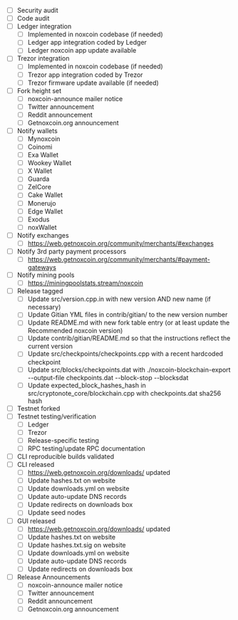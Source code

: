 - [ ] Security audit
- [ ] Code audit
- [ ] Ledger integration
  - [ ] Implemented in noxcoin codebase (if needed)
  - [ ] Ledger app integration coded by Ledger
  - [ ] Ledger noxcoin app update available
- [ ] Trezor integration
  - [ ] Implemented in noxcoin codebase (if needed)
  - [ ] Trezor app integration coded by Trezor
  - [ ] Trezor firmware update available (if needed)
- [ ] Fork height set
  - [ ] noxcoin-announce mailer notice
  - [ ] Twitter announcement
  - [ ] Reddit announcement
  - [ ] Getnoxcoin.org announcement
- [ ] Notify wallets
  - [ ] Mynoxcoin
  - [ ] Coinomi
  - [ ] Exa Wallet
  - [ ] Wookey Wallet
  - [ ] X Wallet
  - [ ] Guarda
  - [ ] ZelCore
  - [ ] Cake Wallet
  - [ ] Monerujo
  - [ ] Edge Wallet
  - [ ] Exodus
  - [ ] noxWallet
- [ ] Notify exchanges
  - [ ] https://web.getnoxcoin.org/community/merchants/#exchanges
- [ ] Notify 3rd party payment processors
  - [ ] https://web.getnoxcoin.org/community/merchants/#payment-gateways
- [ ] Notify mining pools
  - [ ] https://miningpoolstats.stream/noxcoin
- [ ] Release tagged
  - [ ] Update src/version.cpp.in with new version AND new name (if necessary)
  - [ ] Update Gitian YML files in contrib/gitian/ to the new version number
  - [ ] Update README.md with new fork table entry (or at least update the Recommended noxcoin version)
  - [ ] Update contrib/gitian/README.md so that the instructions reflect the current version
  - [ ] Update src/checkpoints/checkpoints.cpp with a recent hardcoded checkpoint
  - [ ] Update src/blocks/checkpoints.dat with ./noxcoin-blockchain-export --output-file checkpoints.dat --block-stop <recent block height> --blocksdat
  - [ ] Update expected_block_hashes_hash in src/cryptonote_core/blockchain.cpp with checkpoints.dat sha256 hash
- [ ] Testnet forked
- [ ] Testnet testing/verification
  - [ ] Ledger
  - [ ] Trezor
  - [ ] Release-specific testing
  - [ ] RPC testing/update RPC documentation
- [ ] CLI reproducible builds validated
- [ ] CLI released
  - [ ] https://web.getnoxcoin.org/downloads/ updated
  - [ ] Update hashes.txt on website
  - [ ] Update downloads.yml on website
  - [ ] Update auto-update DNS records
  - [ ] Update redirects on downloads box
  - [ ] Update seed nodes
- [ ] GUI released
  - [ ] https://web.getnoxcoin.org/downloads/ updated
  - [ ] Update hashes.txt on website
  - [ ] Update hashes.txt.sig on website
  - [ ] Update downloads.yml on website
  - [ ] Update auto-update DNS records
  - [ ] Update redirects on downloads box
- [ ] Release Announcements
  - [ ] noxcoin-announce mailer notice
  - [ ] Twitter announcement
  - [ ] Reddit announcement
  - [ ] Getnoxcoin.org announcement
